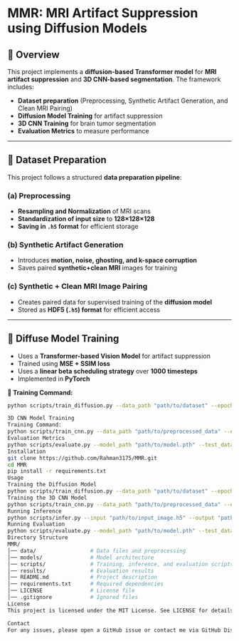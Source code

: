 # MMR: MRI Artifact Suppression using Diffusion Models

## 📌 Overview
This project implements a **diffusion-based Transformer model** for **MRI artifact suppression** and **3D CNN-based segmentation**. The framework includes:  
- **Dataset preparation** (Preprocessing, Synthetic Artifact Generation, and Clean MRI Pairing)  
- **Diffusion Model Training** for artifact suppression  
- **3D CNN Training** for brain tumor segmentation  
- **Evaluation Metrics** to measure performance  

---

## 📂 **Dataset Preparation**
This project follows a structured **data preparation pipeline**:
### (a) **Preprocessing**
- **Resampling and Normalization** of MRI scans  
- **Standardization of input size** to **128×128×128**  
- **Saving in `.h5` format** for efficient storage  

### (b) **Synthetic Artifact Generation**
- Introduces **motion, noise, ghosting, and k-space corruption**  
- Saves paired **synthetic+clean MRI** images for training  

### (c) **Synthetic + Clean MRI Image Pairing**
- Creates paired data for supervised training of the **diffusion model**  
- Stored as **HDF5 (`.h5`) format** for efficient access  

---

## 🎯 **Diffuse Model Training**
- Uses a **Transformer-based Vision Model** for artifact suppression  
- Trained using **MSE + SSIM loss**  
- Uses a **linear beta scheduling strategy** over **1000 timesteps**  
- Implemented in **PyTorch**  

**🔹 Training Command:**
```bash
python scripts/train_diffusion.py --data_path "path/to/dataset" --epochs 400 --batch_size 4

3D CNN Model Training
Training Command:
python scripts/train_cnn.py --data_path "path/to/preprocessed_data" --epochs 300 --batch_size 2
Evaluation Metrics
python scripts/evaluate.py --model_path "path/to/model.pth" --test_data "path/to/test_data"
Installation
git clone https://github.com/Rahman3175/MMR.git
cd MMR
pip install -r requirements.txt
Usage
Training the Diffusion Model
python scripts/train_diffusion.py --data_path "path/to/dataset" --epochs 400 --batch_size 4
Training the 3D CNN Model
python scripts/train_cnn.py --data_path "path/to/preprocessed_data" --epochs 300 --batch_size 2
Running Inference
python scripts/infer.py --input "path/to/input_image.h5" --output "path/to/output_image.h5"
Running Evaluation
python scripts/evaluate.py --model_path "path/to/model.pth" --test_data "path/to/test_data"
Directory Structure
MMR/
│── data/                 # Data files and preprocessing
│── models/               # Model architecture
│── scripts/              # Training, inference, and evaluation scripts
│── results/              # Evaluation results
│── README.md             # Project description
│── requirements.txt      # Required dependencies
│── LICENSE               # License file
│── .gitignore            # Ignored files
License
This project is licensed under the MIT License. See LICENSE for details.

Contact
For any issues, please open a GitHub issue or contact me via GitHub Discussions.




